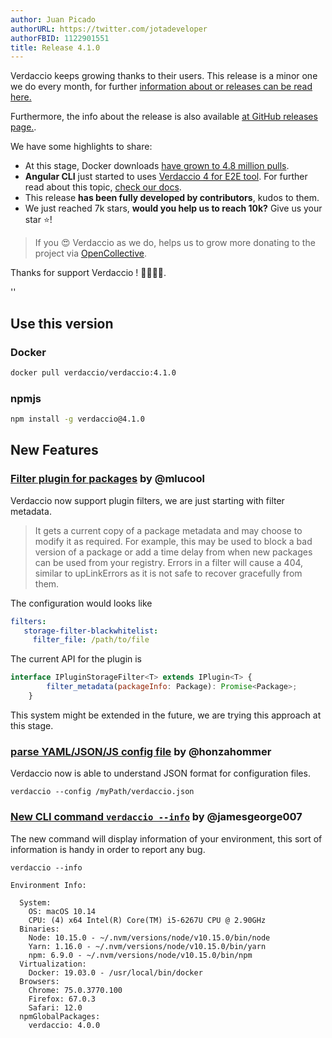 ```yaml
---
author: Juan Picado
authorURL: https://twitter.com/jotadeveloper
authorFBID: 1122901551
title: Release 4.1.0
---
```


Verdaccio keeps growing thanks to their users. This release is a minor one we do every month, for further 
[information about or releases can be read here.](https://github.com/verdaccio/contributing/blob/master/RELEASES.md) 

Furthermore, the info about the release is also available [at GitHub releases page.](https://github.com/verdaccio/verdaccio/releases/tag/v4.1.0).

We have some highlights to share:

* At this stage, Docker downloads [have grown to 4.8 million pulls](https://dockeri.co/image/verdaccio/verdaccio).
* **Angular CLI** just started to uses [Verdaccio 4 for E2E tool](https://twitter.com/jotadeveloper/status/1146415913396318208). For
further read about this topic, [check our docs](https://verdaccio.org/docs/en/e2e).
* This release **has been fully developed by contributors**, kudos to them.
* We just reached 7k stars, **would you help us to reach 10k?** Give us your star ⭐️!

> If you 😍 Verdaccio as we do, helps us to grow  more donating to the project via [OpenCollective](https://opencollective.com/verdaccio).

Thanks for support Verdaccio ! 👏👏👏👏.

<!--truncate-->

<div id="codefund">''</div>

## Use this version

### Docker

```bash
docker pull verdaccio/verdaccio:4.1.0
```

### npmjs

```bash
npm install -g verdaccio@4.1.0
```

## New Features

### [Filter plugin for packages](https://github.com/verdaccio/verdaccio/pull/1161) by @mlucool

Verdaccio now support plugin filters, we are just starting with filter metadata.

> It gets a current copy of a package metadata and may choose to modify it as required.
For example, this may be used to block a bad version of a package or
add a time delay from when new packages can be used from your
registry. Errors in a filter will cause a 404, similar to upLinkErrors
as it is not safe to recover gracefully from them.

The configuration would looks like

```yaml
filters:  
   storage-filter-blackwhitelist:
     filter_file: /path/to/file
```

The current API for the plugin is

```javascript
interface IPluginStorageFilter<T> extends IPlugin<T> {
		filter_metadata(packageInfo: Package): Promise<Package>;
	}
```

This system might be extended in the future, we are trying this approach at this stage.

### [parse YAML/JSON/JS config file](https://github.com/verdaccio/verdaccio/pull/1258) by @honzahommer  

Verdaccio now is able to understand JSON format for configuration files.

```
verdaccio --config /myPath/verdaccio.json
```

### [New CLI command `verdaccio --info`](https://github.com/verdaccio/verdaccio/pull/1365) by @jamesgeorge007

The new command will display information of your environment, this sort of information is handy in order to report any bug.

```
verdaccio --info

Environment Info:

  System:
    OS: macOS 10.14
    CPU: (4) x64 Intel(R) Core(TM) i5-6267U CPU @ 2.90GHz
  Binaries:
    Node: 10.15.0 - ~/.nvm/versions/node/v10.15.0/bin/node
    Yarn: 1.16.0 - ~/.nvm/versions/node/v10.15.0/bin/yarn
    npm: 6.9.0 - ~/.nvm/versions/node/v10.15.0/bin/npm
  Virtualization:
    Docker: 19.03.0 - /usr/local/bin/docker
  Browsers:
    Chrome: 75.0.3770.100
    Firefox: 67.0.3
    Safari: 12.0
  npmGlobalPackages:
    verdaccio: 4.0.0
```

